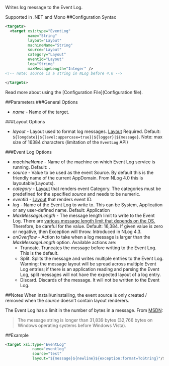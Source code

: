 Writes log message to the Event Log. 

Supported in .NET and Mono
##Configuration Syntax
```xml
<targets>
  <target xsi:type="EventLog"
          name="String"
          layout="Layout"
          machineName="String"
          source="Layout" 
          category="Layout"
          eventId="Layout"
          log="String"
          maxMessageLength="Integer" />
<!-- note: source is a string in NLog before 4.0 -->

</targets>
```
Read more about using the [Configuration File](Configuration file).

##Parameters
###General Options
 * _name_ - Name of the target.

###Layout Options
 * _layout_ - Layout used to format log messages. [Layout](Layouts) Required. Default: `${longdate}|${level:uppercase=true}|${logger}|${message}`. Note: max size of 16384 characters (limitation of the `EventLog` API)

###Event Log Options
 * _machineName_ - Name of the machine on which Event Log service is running. Default: `.`  
 * _source_ - Value to be used as the event Source. By default this is the friendly name of the current AppDomain. From NLog 4.0 this is layoutable(Layouts). 
 * _category_ - [Layout](Layouts) that renders event Category.  The categories must be predefined for the specified _source_ and needs to be numeric.   
 * _eventId_ - [Layout](Layouts) that renders event ID. 
 * _log_ - Name of the Event Log to write to. This can be System, Application or any user-defined name. Default: Application
 * _MaxMessageLength_ - The message length limit to write to the Event Log. There are [various message length limit that depends on the OS.](https://support.microsoft.com/en-us/kb/957662 "Recommended settings for event log sizes in Windows") Therefore, be careful for the value. Default: 16,384. If given value is zero or negative, then Exception will throw. Introduced in NLog 4.3.
 * _onOverflow_ - Action to take when a log message is larger than the _MaxMessageLength_ option. Available actions are:
   * Truncate. Truncates the message before writing to the Event Log. This is the default.
   * Split. Splits the message and writes multiple entries to the Event Log. Warning: the message layout will be spread across multiple Event Log entries; if there is an application reading and parsing the Event Log, split messages will not have the expected layout of a log entry.
   * Discard. Discards of the message. It will not be written to the Event Log.

##Notes
When install/uninstalling, the event source is only created / removed when the _source_ doesn't contain layout renderers. 

The Event Log has a limit in the number of bytes in a message. From [MSDN](https://msdn.microsoft.com/en-us/library/xzwc042w(v=vs.110).aspx#Anchor_1):

> The message string is longer than 31,839 bytes (32,766 bytes on Windows operating systems before Windows Vista).

##Example
```xml
<target xsi:type="EventLog"
            name="eventlog"
            source="test"
            layout="${message}${newline}${exception:format=ToString}"/>
```